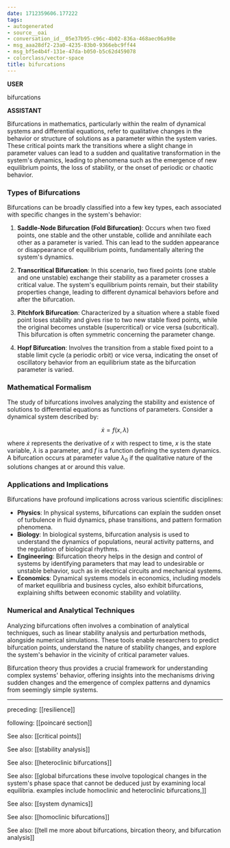 ```yaml
---
date: 1712359606.177222
tags:
- autogenerated
- source__oai
- conversation_id__05e37b95-c96c-4b02-836a-468aec06a98e
- msg_aaa28df2-23a0-4235-83b0-9366ebc9ff44
- msg_bf5e4b4f-131e-47da-b050-b5c62d459078
- colorclass/vector-space
title: bifurcations
---
```


**USER**

bifurcations


**ASSISTANT**

Bifurcations in mathematics, particularly within the realm of dynamical systems and differential equations, refer to qualitative changes in the behavior or structure of solutions as a parameter within the system varies. These critical points mark the transitions where a slight change in parameter values can lead to a sudden and qualitative transformation in the system's dynamics, leading to phenomena such as the emergence of new equilibrium points, the loss of stability, or the onset of periodic or chaotic behavior.

### Types of Bifurcations

Bifurcations can be broadly classified into a few key types, each associated with specific changes in the system's behavior:

1. **Saddle-Node Bifurcation (Fold Bifurcation)**: Occurs when two fixed points, one stable and the other unstable, collide and annihilate each other as a parameter is varied. This can lead to the sudden appearance or disappearance of equilibrium points, fundamentally altering the system's dynamics.

2. **Transcritical Bifurcation**: In this scenario, two fixed points (one stable and one unstable) exchange their stability as a parameter crosses a critical value. The system's equilibrium points remain, but their stability properties change, leading to different dynamical behaviors before and after the bifurcation.

3. **Pitchfork Bifurcation**: Characterized by a situation where a stable fixed point loses stability and gives rise to two new stable fixed points, while the original becomes unstable (supercritical) or vice versa (subcritical). This bifurcation is often symmetric concerning the parameter change.

4. **Hopf Bifurcation**: Involves the transition from a stable fixed point to a stable limit cycle (a periodic orbit) or vice versa, indicating the onset of oscillatory behavior from an equilibrium state as the bifurcation parameter is varied.

### Mathematical Formalism

The study of bifurcations involves analyzing the stability and existence of solutions to differential equations as functions of parameters. Consider a dynamical system described by:

$$\dot{x} = f(x, \lambda)$$

where $\dot{x}$ represents the derivative of $x$ with respect to time, $x$ is the state variable, $\lambda$ is a parameter, and $f$ is a function defining the system dynamics. A bifurcation occurs at parameter value $\lambda_0$ if the qualitative nature of the solutions changes at or around this value.

### Applications and Implications

Bifurcations have profound implications across various scientific disciplines:

- **Physics**: In physical systems, bifurcations can explain the sudden onset of turbulence in fluid dynamics, phase transitions, and pattern formation phenomena.
- **Biology**: In biological systems, bifurcation analysis is used to understand the dynamics of populations, neural activity patterns, and the regulation of biological rhythms.
- **Engineering**: Bifurcation theory helps in the design and control of systems by identifying parameters that may lead to undesirable or unstable behavior, such as in electrical circuits and mechanical systems.
- **Economics**: Dynamical systems models in economics, including models of market equilibria and business cycles, also exhibit bifurcations, explaining shifts between economic stability and volatility.

### Numerical and Analytical Techniques

Analyzing bifurcations often involves a combination of analytical techniques, such as linear stability analysis and perturbation methods, alongside numerical simulations. These tools enable researchers to predict bifurcation points, understand the nature of stability changes, and explore the system's behavior in the vicinity of critical parameter values.

Bifurcation theory thus provides a crucial framework for understanding complex systems' behavior, offering insights into the mechanisms driving sudden changes and the emergence of complex patterns and dynamics from seemingly simple systems.


---

preceding: [[resilience]]  


following: [[poincaré section]]

See also: [[critical points]]


See also: [[stability analysis]]


See also: [[heteroclinic bifurcations]]


See also: [[global bifurcations these involve topological changes in the system's phase space that cannot be deduced just by examining local equilibria. examples include homoclinic and heteroclinic bifurcations,]]


See also: [[system dynamics]]


See also: [[homoclinic bifurcations]]


See also: [[tell me more about bifurcations, bircation theory, and bifurcation analysis]]